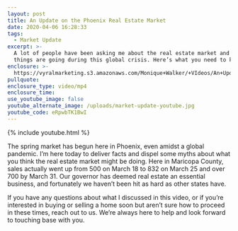 ```yaml
---
layout: post
title: An Update on the Phoenix Real Estate Market
date: 2020-04-06 16:28:33
tags:
  - Market Update
excerpt: >-
  A lot of people have been asking me about the real estate market and how
  things are going during this global crisis. Here’s what you need to know.
enclosure: >-
  https://vyralmarketing.s3.amazonaws.com/Monique+Walker/+VIdeos/An+Update+on+the+Phoenix+Real+Estate+Market.mp4
pullquote:
enclosure_type: video/mp4
enclosure_time:
use_youtube_image: false
youtube_alternate_image: /uploads/market-update-youtube.jpg
youtube_code: eRpwbTK1BwI
---
```


{% include youtube.html %}

The spring market has begun here in Phoenix, even amidst a global pandemic. I’m here today to deliver facts and dispel some myths about what you think the real estate market might be doing. Here in Maricopa County, sales actually went up from 500 on March 18 to 832 on March 25 and over 700 by March 31. Our governor has deemed real estate an essential business, and fortunately we haven’t been hit as hard as other states have.

If you have any questions about what I discussed in this video, or if you’re interested in buying or selling a home soon but aren’t sure how to proceed in these times, reach out to us. We’re always here to help and look forward to touching base with you.
